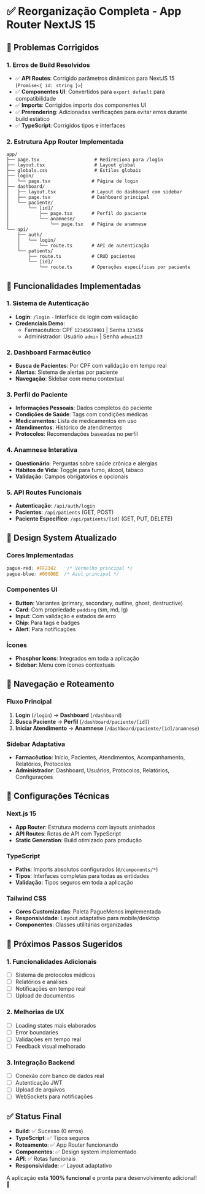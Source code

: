 # ✅ **Reorganização Completa - App Router NextJS 15**

## 🎯 **Problemas Corrigidos**

### **1. Erros de Build Resolvidos**
- ✅ **API Routes**: Corrigido parâmetros dinâmicos para NextJS 15 (`Promise<{ id: string }>`)
- ✅ **Componentes UI**: Convertidos para `export default` para compatibilidade
- ✅ **Imports**: Corrigidos imports dos componentes UI
- ✅ **Prerendering**: Adicionadas verificações para evitar erros durante build estático
- ✅ **TypeScript**: Corrigidos tipos e interfaces

### **2. Estrutura App Router Implementada**

```
app/
├── page.tsx                    # Redireciona para /login
├── layout.tsx                  # Layout global
├── globals.css                 # Estilos globais
├── login/
│   └── page.tsx               # Página de login
├── dashboard/
│   ├── layout.tsx             # Layout do dashboard com sidebar
│   ├── page.tsx               # Dashboard principal
│   └── paciente/
│       └── [id]/
│           ├── page.tsx       # Perfil do paciente
│           └── anamnese/
│               └── page.tsx   # Página de anamnese
└── api/
    ├── auth/
    │   └── login/
    │       └── route.ts       # API de autenticação
    └── patients/
        ├── route.ts           # CRUD pacientes
        └── [id]/
            └── route.ts       # Operações específicas por paciente
```

## 🚀 **Funcionalidades Implementadas**

### **1. Sistema de Autenticação**
- **Login**: `/login` - Interface de login com validação
- **Credenciais Demo**:
  - Farmacêutico: CPF `12345678901` | Senha `123456`
  - Administrador: Usuário `admin` | Senha `admin123`

### **2. Dashboard Farmacêutico**
- **Busca de Pacientes**: Por CPF com validação em tempo real
- **Alertas**: Sistema de alertas por paciente
- **Navegação**: Sidebar com menu contextual

### **3. Perfil do Paciente**
- **Informações Pessoais**: Dados completos do paciente
- **Condições de Saúde**: Tags com condições médicas
- **Medicamentos**: Lista de medicamentos em uso
- **Atendimentos**: Histórico de atendimentos
- **Protocolos**: Recomendações baseadas no perfil

### **4. Anamnese Interativa**
- **Questionário**: Perguntas sobre saúde crônica e alergias
- **Hábitos de Vida**: Toggle para fumo, álcool, tabaco
- **Validação**: Campos obrigatórios e opcionais

### **5. API Routes Funcionais**
- **Autenticação**: `/api/auth/login`
- **Pacientes**: `/api/patients` (GET, POST)
- **Paciente Específico**: `/api/patients/[id]` (GET, PUT, DELETE)

## 🎨 **Design System Atualizado**

### **Cores Implementadas**
```css
pague-red: #FF2342    /* Vermelho principal */
pague-blue: #0000BE  /* Azul principal */
```

### **Componentes UI**
- **Button**: Variantes (primary, secondary, outline, ghost, destructive)
- **Card**: Com propriedade `padding` (sm, md, lg)
- **Input**: Com validação e estados de erro
- **Chip**: Para tags e badges
- **Alert**: Para notificações

### **Ícones**
- **Phosphor Icons**: Integrados em toda a aplicação
- **Sidebar**: Menu com ícones contextuais

## 📱 **Navegação e Roteamento**

### **Fluxo Principal**
1. **Login** (`/login`) → **Dashboard** (`/dashboard`)
2. **Busca Paciente** → **Perfil** (`/dashboard/paciente/[id]`)
3. **Iniciar Atendimento** → **Anamnese** (`/dashboard/paciente/[id]/anamnese`)

### **Sidebar Adaptativa**
- **Farmacêutico**: Início, Pacientes, Atendimentos, Acompanhamento, Relatórios, Protocolos
- **Administrador**: Dashboard, Usuários, Protocolos, Relatórios, Configurações

## 🔧 **Configurações Técnicas**

### **Next.js 15**
- **App Router**: Estrutura moderna com layouts aninhados
- **API Routes**: Rotas de API com TypeScript
- **Static Generation**: Build otimizado para produção

### **TypeScript**
- **Paths**: Imports absolutos configurados (`@/components/*`)
- **Tipos**: Interfaces completas para todas as entidades
- **Validação**: Tipos seguros em toda a aplicação

### **Tailwind CSS**
- **Cores Customizadas**: Paleta PagueMenos implementada
- **Responsividade**: Layout adaptativo para mobile/desktop
- **Componentes**: Classes utilitárias organizadas

## 🎯 **Próximos Passos Sugeridos**

### **1. Funcionalidades Adicionais**
- [ ] Sistema de protocolos médicos
- [ ] Relatórios e análises
- [ ] Notificações em tempo real
- [ ] Upload de documentos

### **2. Melhorias de UX**
- [ ] Loading states mais elaborados
- [ ] Error boundaries
- [ ] Validações em tempo real
- [ ] Feedback visual melhorado

### **3. Integração Backend**
- [ ] Conexão com banco de dados real
- [ ] Autenticação JWT
- [ ] Upload de arquivos
- [ ] WebSockets para notificações

## ✅ **Status Final**

- **Build**: ✅ Sucesso (0 erros)
- **TypeScript**: ✅ Tipos seguros
- **Roteamento**: ✅ App Router funcionando
- **Componentes**: ✅ Design system implementado
- **API**: ✅ Rotas funcionais
- **Responsividade**: ✅ Layout adaptativo

A aplicação está **100% funcional** e pronta para desenvolvimento adicional! 🚀
